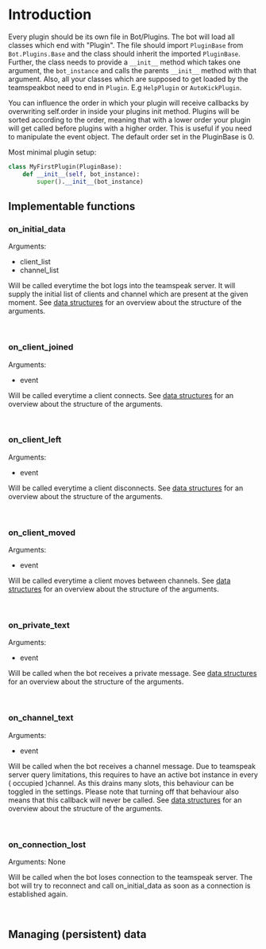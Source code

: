 # Introduction

Every plugin should be its own file in Bot/Plugins. The bot will load all classes which end with "Plugin". The file should import `PluginBase` from `Bot.Plugins.Base` and the class should inherit the imported `PluginBase`. Further, the class needs to provide a `__init__` method which takes one argument, the `bot_instance` and calls the parents `__init__` method with that argument. Also, all your classes which are supposed to get loaded by the teamspeakbot need to end in `Plugin`. E.g `HelpPlugin` or `AutoKickPlugin`.

You can influence the order in which your plugin will receive callbacks by overwriting self.order in inside your plugins init method. Plugins will be sorted according to the order, meaning that with a lower order your plugin will get called before plugins with a higher order. This is useful if you need to manipulate the event object. The default order set in the PluginBase is 0.

Most minimal plugin setup:

```Python
class MyFirstPlugin(PluginBase):
    def __init__(self, bot_instance):
        super().__init__(bot_instance)
```

## Implementable functions

### on_initial_data
Arguments:
- client_list
- channel_list

Will be called everytime the bot logs into the teamspeak server. It will supply the initial list of clients and channel which are present at the given moment. See [data structures](data-structures.md) for an overview about the structure of the arguments.

<br>

### on_client_joined
Arguments:
- event

Will be called everytime a client connects. See [data structures](data-structures.md) for an overview about the structure of the arguments.

<br>

### on_client_left
Arguments:
- event

Will be called everytime a client disconnects. See [data structures](data-structures.md) for an overview about the structure of the arguments.

<br>

### on_client_moved
Arguments:
- event

Will be called everytime a client moves between channels. See [data structures](data-structures.md) for an overview about the structure of the arguments.

<br>

### on_private_text
Arguments:
- event

Will be called when the bot receives a private message. See [data structures](data-structures.md) for an overview about the structure of the arguments.

<br>

### on_channel_text
Arguments:
- event

Will be called when the bot receives a channel message. Due to teamspeak server query limitations, this requires to have an active bot instance in every ( occupied )channel. As this drains many slots, this behaviour can be toggled in the settings. Please note that turning off that behaviour also means that this callback will never be called. See [data structures](data-structures.md) for an overview about the structure of the arguments.

<br>

### on_connection_lost
Arguments: None

Will be called when the bot loses connection to the teamspeak server. The bot will try to reconnect and call on_initial_data as soon as a connection is established again.

<br>

## Managing (persistent) data